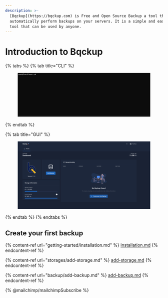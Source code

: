 ```yaml
---
description: >-
  [Bqckup](https://bqckup.com) is Free and Open Source Backup a tool that helps you to regularly and
  automatically perform backups on your servers. It is a simple and easy to use
  tool that can be used by anyone.
---
```


# Introduction to Bqckup

{% tabs %}
{% tab title="CLI" %}
<figure><img src=".gitbook/assets/Animation.gif" alt=""><figcaption></figcaption></figure>
{% endtab %}

{% tab title="GUI" %}
<figure><img src=".gitbook/assets/Peek 2023-01-16 11-38.gif" alt=""><figcaption></figcaption></figure>
{% endtab %}
{% endtabs %}

## Create your first backup

{% content-ref url="getting-started/installation.md" %}
[installation.md](getting-started/installation.md)
{% endcontent-ref %}

{% content-ref url="storages/add-storage.md" %}
[add-storage.md](storages/add-storage.md)
{% endcontent-ref %}

{% content-ref url="backup/add-backup.md" %}
[add-backup.md](backup/add-backup.md)
{% endcontent-ref %}

{% @mailchimp/mailchimpSubscribe %}
